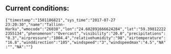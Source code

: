 ## Current conditions: 
 ``` {"timestamp":"1501186821","sys_time":"2017-07-27 23:20:30","name":"Tallinn-Harku","wmocode":"26038","lon":"24.602891666624284","lat":"59.398122222355134","phenomenon":"Overcast","visibility":"20.0","precipitations":"0.3","airpressure":"1004.4","relativehumidity":"98","airtemperature":"16.8","winddirection":"105","windspeed":"3","windspeedmax":"4.5","NA":"","NA":""} ```
